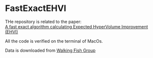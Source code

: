# FastExactEHVI

THe repository is related to the paper:    
[A fast exact algorithm calculating Expected HyperVolume Improvement (EHVI)](https://arxiv.org/pdf/1812.07692.pdf)

All the code is verified on the terminal of MacOs.

Data is downloaded from [Walking Fish Group](http://www.wfg.csse.uwa.edu.au/hypervolume/)
